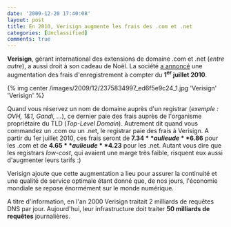 ```yaml
---
date: '2009-12-20 17:40:08'
layout: post
title: En 2010, Verisign augmente les frais des .com et .net
categories: [Unclassified]
comments: true
---
```


**Verisign**, gérant international des extensions de domaine .com et .net (_entre autre_), a aussi droit à son cadeau de Noël. La société [a annoncé](https://press.verisign.com/easyir/customrel.do?easyirid=AFC0FF0DB5C560D3&version=live&prid=570292&releasejsp=custom_97) une augmentation des frais d'enregistrement à compter du **1<sup>er</sup> juillet 2010**.

{% img center /images/2009/12/2375834997_ed6f5e9c24_1.jpg 'Verisign' 'Verisign' %}

Quand vous réservez un nom de domaine auprès d'un registrar (_exemple : OVH, 1&1, Gandi, ..._), ce dernier paie des frais auprès de l'organisme propriétaire du TLD (_Top-Level Domain_). Autrement dit quand vous commandez un .com ou un .net, le registrar paie des frais à Verisign. A partir du 1er juillet 2010, ces frais seront de **$7.34** au lieu de **$6.86** pour les .com et de **$4.65** au lieu de **$4.23** pour les .net. Autant vous dire que les registrars _low-cost_, qui avaient une marge très faible, risquent eux aussi d'augmenter leurs tarifs :)

Verisign ajoute que cette augmentation a lieu pour assurer la continuité et une qualité de service optimale étant donné que, de nos jours, l'économie mondiale se repose énormément sur le monde numérique.

A titre d'information, en l'an 2000 Verisign traitait 2 milliards de requêtes DNS par jour. Aujourd'hui, leur infrastructure doit traiter **50 milliards de requêtes** journalières.
